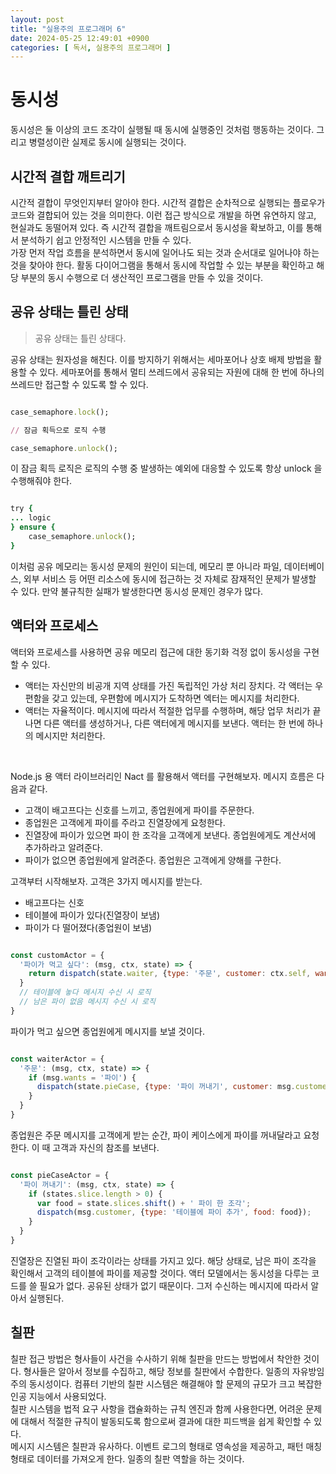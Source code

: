 ```yaml
---
layout: post
title: "실용주의 프로그래머 6"
date: 2024-05-25 12:49:01 +0900
categories: [ 독서, 실용주의 프로그래머 ]
---
```


# 동시성

동시성은 둘 이상의 코드 조각이 실행될 때 동시에 실행중인 것처럼 행동하는 것이다. 그리고 병렬성이란 실제로 동시에 실행되는 것이다.

## 시간적 결합 깨트리기

시간적 결합이 무엇인지부터 알아야 한다. 시간적 결합은 순차적으로 실행되는 플로우가 코드와 결합되어 있는 것을 의미한다. 이런 접근 방식으로 개발을 하면 유연하지 않고, 현실과도
동떨어져 있다. 즉 시간적 결합을 깨트림으로서 동시성을 확보하고, 이를 통해서 분석하기 쉽고 안정적인 시스템을 만들 수 있다.
<br><span>
가장 먼저 작업 흐름을 분석하면서 동시에 일어나도 되는 것과 순서대로 일어나야 하는 것을 찾아야 한다. 활동 다이어그램을 통해서 동시에 작업할 수 있는 부분을 확인하고 해당 부분의
동시 수행으로 더 생산적인 프로그램을 만들 수 있을 것이다.

## 공유 상태는 틀린 상태

> 공유 상태는 틀린 상태다.

공유 상태는 원자성을 해친다. 이를 방지하기 위해서는 세마포어나 상호 배제 방법을 활용할 수 있다. 세마포어를 통해서 멀티 쓰레드에서 공유되는 자원에 대해 한 번에 하나의 쓰레드만
접근할 수 있도록 할 수 있다.

```ruby

case_semaphore.lock();

// 잠금 획득으로 로직 수행

case_semaphore.unlock();

```

이 잠금 획득 로직은 로직의 수행 중 발생하는 예외에 대응할 수 있도록 항상 unlock 을 수행해줘야 한다.

```ruby

try {
... logic
} ensure {
    case_semaphore.unlock();
}

```

이처럼 공유 메모리는 동시성 문제의 원인이 되는데, 메모리 뿐 아니라 파일, 데이터베이스, 외부 서비스 등 어떤 리소스에 동시에 접근하는 것 자체로 잠재적인 문제가 발생할 수
있다. 만약 불규칙한 실패가 발생한다면 동시성 문제인 경우가 많다.

## 액터와 프로세스

액터와 프로세스를 사용하면 공유 메모리 접근에 대한 동기화 걱정 없이 동시성을 구현할 수 있다.

- 액터는 자신만의 비공개 지역 상태를 가진 독립적인 가상 처리 장치다. 각 액터는 우편함을 갖고 있는데, 우편함에 메시지가 도착하면 엑터는 메시지를 처리한다.
- 액터는 자율적이다. 메시지에 따라서 적절한 업무를 수행하며, 해당 업무 처리가 끝나면 다른 액터를 생성하거나, 다른 액터에게 메시지를 보낸다. 액터는 한 번에 하나의 메시지만
  처리한다.

<br><span>

Node.js 용 액터 라이브러리인 Nact 를 활용해서 액터를 구현해보자. 메시지 흐름은 다음과 같다.

- 고객이 배고프다는 신호를 느끼고, 종업원에게 파이를 주문한다.
- 종업원은 고객에게 파이를 주라고 진열장에게 요청한다.
- 진열장에 파이가 있으면 파이 한 조각을 고객에게 보낸다. 종업원에게도 계산서에 추가하라고 알려준다.
- 파이가 없으면 종업원에게 알려준다. 종업원은 고객에게 양해를 구한다.

고객부터 시작해보자. 고객은 3가지 메시지를 받는다.

- 배고프다는 신호
- 테이블에 파이가 있다(진열장이 보냄)
- 파이가 다 떨어졌다(종업원이 보냄)

```javascript

const customActor = {
  '파이가 먹고 싶다': (msg, ctx, state) => {
    return dispatch(state.waiter, {type: '주문', customer: ctx.self, wants: '파이'})
  }
  // 테이블에 놓다 메시지 수신 시 로직
  // 남은 파이 없음 메시지 수신 시 로직
}

```

파이가 먹고 싶으면 종업원에게 메시지를 보낼 것이다.

```javascript

const waiterActor = {
  '주문': (msg, ctx, state) => {
    if (msg.wants = '파이') {
      dispatch(state.pieCase, {type: '파이 꺼내기', customer: msg.customer, wailter: ctx.self})
    }
  }
}

```

종업원은 주문 메시지를 고객에게 받는 순간, 파이 케이스에게 파이를 꺼내달라고 요청한다. 이 때 고객과 자신의 참조를 보낸다.

```javascript

const pieCaseActor = {
  '파이 꺼내기': (msg, ctx, state) => {
    if (states.slice.length > 0) {
      var food = state.slices.shift() + ' 파이 한 조각';
      dispatch(msg.customer, {type: '테이블에 파이 추가', food: food});
    }
  }
}

```

진열장은 진열된 파이 조각이라는 상태를 가지고 있다. 해당 상태로, 남은 파이 조각을 확인해서 고객의 테이블에 파이를 제공할 것이다. 액터 모델에서는 동시성을 다루는 코드를 쓸
필요가 없다. 공유된 상태가 없기 때문이다. 그저 수신하는 메시지에 따라서 알아서 실행된다.

## 칠판

칠판 접근 방법은 형사들이 사건을 수사하기 위해 칠판을 만드는 방법에서 착안한 것이다. 형사들은 알아서 정보를 수집하고, 해당 정보를 칠판에서 수합한다. 일종의 자유방임주의
동시성이다. 컴퓨터 기반의 칠판 시스템은 해결해야 할 문제의 규모가 크고 복잡한 인공 지능에서 사용되었다.
<br><span>
칠판 시스템을 법적 요구 사항을 캡슐화하는 규칙 엔진과 함께 사용한다면, 어려운 문제에 대해서 적절한 규칙이 발동되도록 함으로써 결과에 대한 피드백을 쉽게 확인할 수 있다.
<br><span>
메시지 시스템은 칠판과 유사하다. 이벤트 로그의 형태로 영속성을 제공하고, 패턴 매칭 형태로 데이터를 가져오게 한다. 일종의 칠판 역할을 하는 것이다.
